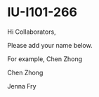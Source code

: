 # IU-I101-266

Hi Collaborators,

Please add your name below. 

For example, Chen Zhong

Chen Zhong

Jenna Fry
